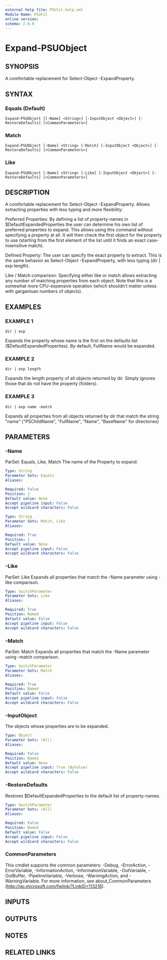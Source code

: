 ```yaml
---
external help file: PSUtil-help.xml
Module Name: PSUtil
online version:
schema: 2.0.0
---
```


# Expand-PSUObject

## SYNOPSIS
A comfortable replacement for Select-Object -ExpandProperty.

## SYNTAX

### Equals (Default)
```
Expand-PSUObject [[-Name] <String>] [-InputObject <Object>] [-RestoreDefaults] [<CommonParameters>]
```

### Match
```
Expand-PSUObject [-Name] <String> [-Match] [-InputObject <Object>] [-RestoreDefaults] [<CommonParameters>]
```

### Like
```
Expand-PSUObject [-Name] <String> [-Like] [-InputObject <Object>] [-RestoreDefaults] [<CommonParameters>]
```

## DESCRIPTION
A comfortable replacement for Select-Object -ExpandProperty.
Allows extracting properties with less typing and more flexibility:

Preferred Properties:
By defining a list of property-names in $DefaultExpandedProperties the user can determine his own list of preferred properties to expand.
This allows using this command without specifying a property at all.
It will then check the first object for the property to use (starting from the first element of the list until it finds an exact case-insensitive match).

Defined Property:
The user can specify the exact property to extract.
This is the same behavior as Select-Object -ExpandProperty, with less typing (dir | exp length).

Like / Match comparison:
Specifying either like or match allows extracting any number of matching properties from each object.
Note that this is a somewhat more CPU-expensive operation (which shouldn't matter unless with gargantuan numbers of objects).

## EXAMPLES

### EXAMPLE 1
```
dir | exp
```

Expands the property whose name is the first on the defaults list ($DefaultExpandedProperties).
By default, FullName would be expanded.

### EXAMPLE 2
```
dir | exp length
```

Expands the length property of all objects returned by dir.
Simply ignores those that do not have the property (folders).

### EXAMPLE 3
```
dir | exp name -match
```

Expands all properties from all objects returned by dir that match the string "name" ("PSChildName", "FullName", "Name", "BaseName" for directories)

## PARAMETERS

### -Name
ParSet: Equals, Like, Match
The name of the Property to expand.

```yaml
Type: String
Parameter Sets: Equals
Aliases:

Required: False
Position: 1
Default value: None
Accept pipeline input: False
Accept wildcard characters: False
```

```yaml
Type: String
Parameter Sets: Match, Like
Aliases:

Required: True
Position: 1
Default value: None
Accept pipeline input: False
Accept wildcard characters: False
```

### -Like
ParSet: Like
Expands all properties that match the -Name parameter using -like comparison.

```yaml
Type: SwitchParameter
Parameter Sets: Like
Aliases:

Required: True
Position: Named
Default value: False
Accept pipeline input: False
Accept wildcard characters: False
```

### -Match
ParSet: Match
Expands all properties that match the -Name parameter using -match comparison.

```yaml
Type: SwitchParameter
Parameter Sets: Match
Aliases:

Required: True
Position: Named
Default value: False
Accept pipeline input: False
Accept wildcard characters: False
```

### -InputObject
The objects whose properties are to be expanded.

```yaml
Type: Object
Parameter Sets: (All)
Aliases:

Required: False
Position: Named
Default value: None
Accept pipeline input: True (ByValue)
Accept wildcard characters: False
```

### -RestoreDefaults
Restores $DefaultExpandedProperties to the default list of property-names.

```yaml
Type: SwitchParameter
Parameter Sets: (All)
Aliases:

Required: False
Position: Named
Default value: False
Accept pipeline input: False
Accept wildcard characters: False
```

### CommonParameters
This cmdlet supports the common parameters: -Debug, -ErrorAction, -ErrorVariable, -InformationAction, -InformationVariable, -OutVariable, -OutBuffer, -PipelineVariable, -Verbose, -WarningAction, and -WarningVariable.
For more information, see about_CommonParameters (http://go.microsoft.com/fwlink/?LinkID=113216).

## INPUTS

## OUTPUTS

## NOTES

## RELATED LINKS
